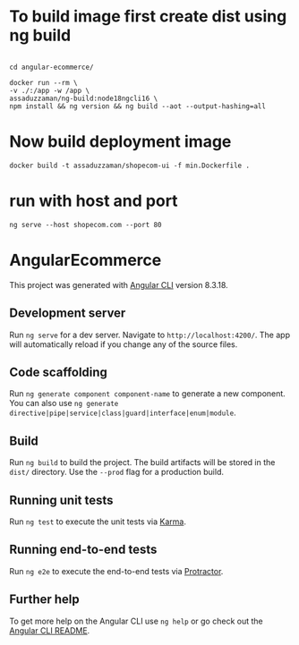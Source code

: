 # To build image first create dist using ng build
```

cd angular-ecommerce/

docker run --rm \
-v ./:/app -w /app \
assaduzzaman/ng-build:node18ngcli16 \
npm install && ng version && ng build --aot --output-hashing=all
```
# Now build deployment image
```
docker build -t assaduzzaman/shopecom-ui -f min.Dockerfile .
```

# run with host and port
```
ng serve --host shopecom.com --port 80
```
# AngularEcommerce

This project was generated with [Angular CLI](https://github.com/angular/angular-cli) version 8.3.18.

## Development server

Run `ng serve` for a dev server. Navigate to `http://localhost:4200/`. The app will automatically reload if you change any of the source files.

## Code scaffolding

Run `ng generate component component-name` to generate a new component. You can also use `ng generate directive|pipe|service|class|guard|interface|enum|module`.

## Build

Run `ng build` to build the project. The build artifacts will be stored in the `dist/` directory. Use the `--prod` flag for a production build.

## Running unit tests

Run `ng test` to execute the unit tests via [Karma](https://karma-runner.github.io).

## Running end-to-end tests

Run `ng e2e` to execute the end-to-end tests via [Protractor](http://www.protractortest.org/).

## Further help

To get more help on the Angular CLI use `ng help` or go check out the [Angular CLI README](https://github.com/angular/angular-cli/blob/master/README.md).
